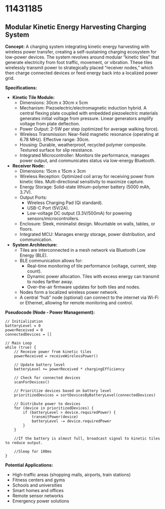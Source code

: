 # 11431185

## Modular Kinetic Energy Harvesting Charging System

**Concept:** A charging system integrating kinetic energy harvesting with wireless power transfer, creating a self-sustaining charging ecosystem for low-power devices. The system revolves around modular “kinetic tiles” that generate electricity from foot traffic, movement, or vibration. These tiles wirelessly transmit power to strategically placed “receiver nodes,” which then charge connected devices or feed energy back into a localized power grid.

**Specifications:**

*   **Kinetic Tile Module:**
    *   Dimensions: 30cm x 30cm x 5cm
    *   Mechanism: Piezoelectric/electromagnetic induction hybrid.  A central flexing plate coupled with embedded piezoelectric materials generates initial voltage from pressure. Linear generators amplify voltage from plate deflection.
    *   Power Output: 2-5W per step (optimized for average walking force).
    *   Wireless Transmission:  Near-field magnetic resonance (operating at 6.78 MHz).  Effective range: 30cm.
    *   Housing: Durable, weatherproof, recycled polymer composite.  Textured surface for slip resistance.
    *   Integrated Microcontroller:  Monitors tile performance, manages power output, and communicates status via low-energy Bluetooth.
*   **Receiver Node:**
    *   Dimensions: 15cm x 15cm x 3cm
    *   Wireless Reception:  Optimized coil array for receiving power from kinetic tiles. Multi-directional sensitivity to maximize capture.
    *   Energy Storage:  Solid-state lithium-polymer battery (5000 mAh, 3.7V).
    *   Output Ports:
        *   Wireless Charging Pad (Qi standard).
        *   USB-C Port (5V/2A).
        *   Low-voltage DC output (3.3V/500mA) for powering sensors/microcontrollers.
    *   Enclosure:  Sleek, minimalist design.  Mountable on walls, tables, or floors.
    *   Integrated MCU: Manages energy storage, power distribution, and communication.
*   **System Architecture:**
    *   Tiles are interconnected in a mesh network via Bluetooth Low Energy (BLE).
    *   BLE communication allows for:
        *   Real-time monitoring of tile performance (voltage, current, step count).
        *   Dynamic power allocation. Tiles with excess energy can transmit to nodes farther away.
        *   Over-the-air firmware updates for both tiles and nodes.
    *   Nodes form a localized wireless power network.
    *   A central “hub” node (optional) can connect to the internet via Wi-Fi or Ethernet, allowing for remote monitoring and control.

**Pseudocode (Node - Power Management):**

```
// Initialization
batteryLevel = 0
powerReceived = 0
connectedDevices = []

// Main Loop
while (true) {
    // Receive power from kinetic tiles
    powerReceived = receiveWirelessPower()

    // Update battery level
    batteryLevel += powerReceived * chargingEfficiency

    // Check for connected devices
    scanForDevices()

    // Prioritize devices based on battery level
    prioritizedDevices = sortDevicesByBatteryLevel(connectedDevices)

    // Distribute power to devices
    for (device in prioritizedDevices) {
        if (batteryLevel > device.requiredPower) {
            transmitPower(device)
            batteryLevel -= device.requiredPower
        }
    }

    //If the battery is almost full, broadcast signal to kinetic tiles to reduce output.

    //Sleep for 100ms
}
```

**Potential Applications:**

*   High-traffic areas (shopping malls, airports, train stations)
*   Fitness centers and gyms
*   Schools and universities
*   Smart homes and offices
*   Remote sensor networks
*   Emergency power solutions